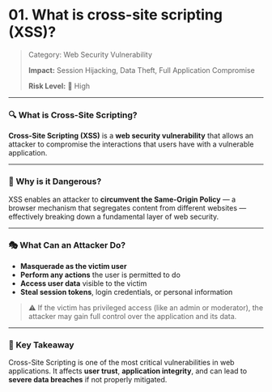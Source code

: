 # 01. What is cross-site scripting (XSS)?

> Category: Web Security Vulnerability
> 
> 
> **Impact:** Session Hijacking, Data Theft, Full Application Compromise
> 
> **Risk Level:** 🔴 High
> 

---

### 🔍 What is Cross-Site Scripting?

**Cross-Site Scripting (XSS)** is a **web security vulnerability** that allows an attacker to compromise the interactions that users have with a vulnerable application.

---

### 🚧 Why is it Dangerous?

XSS enables an attacker to **circumvent the Same-Origin Policy** — a browser mechanism that segregates content from different websites — effectively breaking down a fundamental layer of web security.

---

### 🎭 What Can an Attacker Do?

- **Masquerade as the victim user**
- **Perform any actions** the user is permitted to do
- **Access user data** visible to the victim
- **Steal session tokens**, login credentials, or personal information

> ⚠️ If the victim has privileged access (like an admin or moderator), the attacker may gain full control over the application and its data.
> 

---

### 🧠 Key Takeaway

Cross-Site Scripting is one of the most critical vulnerabilities in web applications. It affects **user trust**, **application integrity**, and can lead to **severe data breaches** if not properly mitigated.
